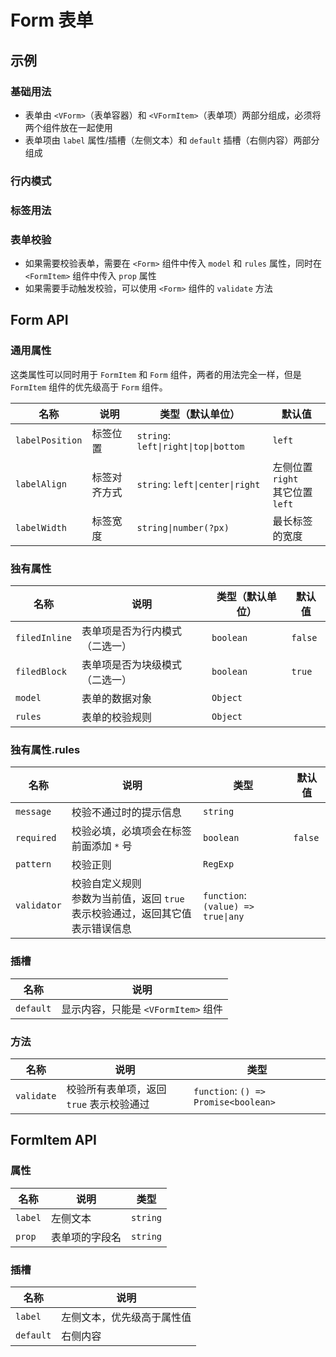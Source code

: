 # Form 表单

## 示例

### 基础用法

- 表单由 `<VForm>`（表单容器）和 `<VFormItem>`（表单项）两部分组成，必须将两个组件放在一起使用
- 表单项由 `label` 属性/插槽（左侧文本）和 `default` 插槽（右侧内容）两部分组成

<preview path="./demos/basic.vue"></preview>

### 行内模式

<preview path="./demos/filed-display.vue"></preview>

### 标签用法

<preview path="./demos/label.vue"></preview>

### 表单校验

- 如果需要校验表单，需要在 `<Form>` 组件中传入 `model` 和 `rules` 属性，同时在 `<FormItem>` 组件中传入 `prop` 属性
- 如果需要手动触发校验，可以使用 `<Form>` 组件的 `validate` 方法

<preview path="./demos/validate.vue"></preview>

## Form API

### 通用属性

这类属性可以同时用于 `FormItem` 和 `Form` 组件，两者的用法完全一样，但是 `FormItem` 组件的优先级高于 `Form` 组件。

| 名称            | 说明         | 类型（默认单位）                     | 默认值                                |
| --------------- | ------------ | ------------------------------------ | ------------------------------------- |
| `labelPosition` | 标签位置     | `string`: `left\|right\|top\|bottom` | `left`                                |
| `labelAlign`    | 标签对齐方式 | `string`: `left\|center\|right`      | 左侧位置 `right` <br> 其它位置 `left` |
| `labelWidth`    | 标签宽度     | `string\|number(?px)`                | 最长标签的宽度                        |

### 独有属性

| 名称          | 说明                           | 类型（默认单位） | 默认值  |
| ------------- | ------------------------------ | ---------------- | ------- |
| `filedInline` | 表单项是否为行内模式（二选一） | `boolean`        | `false` |
| `filedBlock`  | 表单项是否为块级模式（二选一） | `boolean`        | `true`  |
| `model`       | 表单的数据对象                 | `Object`         |         |
| `rules`       | 表单的校验规则                 | `Object`         |         |

### 独有属性.rules

| 名称        | 说明                                                                               | 类型                               | 默认值  |
| ----------- | ---------------------------------------------------------------------------------- | ---------------------------------- | ------- |
| `message`   | 校验不通过时的提示信息                                                             | `string`                           |         |
| `required`  | 校验必填，必填项会在标签前面添加 `*` 号                                            | `boolean`                          | `false` |
| `pattern`   | 校验正则                                                                           | `RegExp`                           |         |
| `validator` | 校验自定义规则 <br> 参数为当前值，返回 `true` 表示校验通过，返回其它值表示错误信息 | `function`: `(value) => true\|any` |         |

### 插槽

| 名称      | 说明                                |
| --------- | ----------------------------------- |
| `default` | 显示内容，只能是 `<VFormItem>` 组件 |

### 方法

| 名称       | 说明                                     | 类型                                 |
| ---------- | ---------------------------------------- | ------------------------------------ |
| `validate` | 校验所有表单项，返回 `true` 表示校验通过 | `function`: `() => Promise<boolean>` |

## FormItem API

### 属性

| 名称    | 说明           | 类型     |
| ------- | -------------- | -------- |
| `label` | 左侧文本       | `string` |
| `prop`  | 表单项的字段名 | `string` |

### 插槽

| 名称      | 说明                       |
| --------- | -------------------------- |
| `label`   | 左侧文本，优先级高于属性值 |
| `default` | 右侧内容                   |
